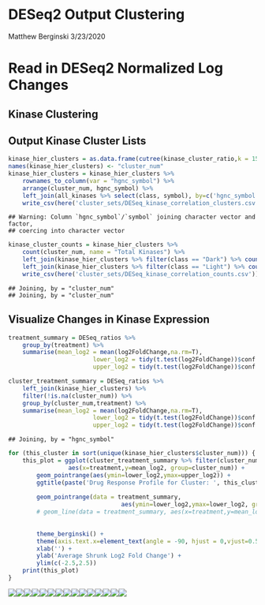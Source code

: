 DESeq2 Output Clustering
================
Matthew Berginski
3/23/2020

# Read in DESeq2 Normalized Log Changes

## Kinase Clustering

## Output Kinase Cluster Lists

``` r
kinase_hier_clusters = as.data.frame(cutree(kinase_cluster_ratio,k = 15))
names(kinase_hier_clusters) <- "cluster_num"
kinase_hier_clusters = kinase_hier_clusters %>%
    rownames_to_column(var = "hgnc_symbol") %>%
    arrange(cluster_num, hgnc_symbol) %>%
    left_join(all_kinases %>% select(class, symbol), by=c('hgnc_symbol'='symbol')) %>%
    write_csv(here('cluster_sets/DESeq_kinase_correlation_clusters.csv'))
```

    ## Warning: Column `hgnc_symbol`/`symbol` joining character vector and factor,
    ## coercing into character vector

``` r
kinase_cluster_counts = kinase_hier_clusters %>% 
    count(cluster_num, name = "Total Kinases") %>%
    left_join(kinase_hier_clusters %>% filter(class == "Dark") %>% count(cluster_num, name="Understudied Count")) %>%
    left_join(kinase_hier_clusters %>% filter(class == "Light") %>% count(cluster_num, name="Well Studied Count")) %>%
    write_csv(here('cluster_sets/DESeq_kinase_correlation_counts.csv'))
```

    ## Joining, by = "cluster_num"
    ## Joining, by = "cluster_num"

## Visualize Changes in Kinase Expression

``` r
treatment_summary = DESeq_ratios %>% 
    group_by(treatment) %>%
    summarise(mean_log2 = mean(log2FoldChange,na.rm=T),
                        lower_log2 = tidy(t.test(log2FoldChange))$conf.low,
                        upper_log2 = tidy(t.test(log2FoldChange))$conf.high)

cluster_treatment_summary = DESeq_ratios %>% 
    left_join(kinase_hier_clusters) %>% 
    filter(!is.na(cluster_num)) %>%
    group_by(cluster_num,treatment) %>% 
    summarise(mean_log2 = mean(log2FoldChange,na.rm=T),
                        lower_log2 = tidy(t.test(log2FoldChange))$conf.low,
                        upper_log2 = tidy(t.test(log2FoldChange))$conf.high)
```

    ## Joining, by = "hgnc_symbol"

``` r
for (this_cluster in sort(unique(kinase_hier_clusters$cluster_num))) {
    this_plot = ggplot(cluster_treatment_summary %>% filter(cluster_num == this_cluster),
                 aes(x=treatment,y=mean_log2, group=cluster_num)) +
        geom_pointrange(aes(ymin=lower_log2,ymax=upper_log2)) +
        ggtitle(paste('Drug Response Profile for Cluster: ', this_cluster)) +
        
        geom_pointrange(data = treatment_summary, 
                                aes(ymin=lower_log2,ymax=lower_log2, group='overall'), color='blue',alpha=0.25) +
        # geom_line(data = treatment_summary, aes(x=treatment,y=mean_log2, group='overall'), color='blue',alpha=0.5) +
        
        
        theme_berginski() +
        theme(axis.text.x=element_text(angle = -90, hjust = 0,vjust=0.5)) +
        xlab('') +
        ylab('Average Shrunk Log2 Fold Change') +
        ylim(c(-2.5,2.5))
    print(this_plot)
}
```

![](DESeq2_clustering_files/figure-gfm/cluster_profiles-1.png)<!-- -->![](DESeq2_clustering_files/figure-gfm/cluster_profiles-2.png)<!-- -->![](DESeq2_clustering_files/figure-gfm/cluster_profiles-3.png)<!-- -->![](DESeq2_clustering_files/figure-gfm/cluster_profiles-4.png)<!-- -->![](DESeq2_clustering_files/figure-gfm/cluster_profiles-5.png)<!-- -->![](DESeq2_clustering_files/figure-gfm/cluster_profiles-6.png)<!-- -->![](DESeq2_clustering_files/figure-gfm/cluster_profiles-7.png)<!-- -->![](DESeq2_clustering_files/figure-gfm/cluster_profiles-8.png)<!-- -->![](DESeq2_clustering_files/figure-gfm/cluster_profiles-9.png)<!-- -->![](DESeq2_clustering_files/figure-gfm/cluster_profiles-10.png)<!-- -->![](DESeq2_clustering_files/figure-gfm/cluster_profiles-11.png)<!-- -->![](DESeq2_clustering_files/figure-gfm/cluster_profiles-12.png)<!-- -->![](DESeq2_clustering_files/figure-gfm/cluster_profiles-13.png)<!-- -->![](DESeq2_clustering_files/figure-gfm/cluster_profiles-14.png)<!-- -->![](DESeq2_clustering_files/figure-gfm/cluster_profiles-15.png)<!-- -->
